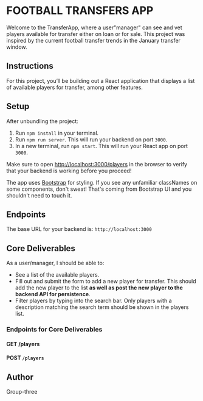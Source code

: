 # FOOTBALL TRANSFERS APP

Welcome to the TransferApp, where a user"manager" can see and vet players available for transfer either on loan or for sale.
This project was inspired by the current football transfer trends in the January transfer window. 



## Instructions

For this project, you’ll be building out a React application that displays a
list of available players for transfer, among other features.


## Setup

After unbundling the project:

1. Run `npm install` in your terminal.
2. Run `npm run server`. This will run your backend on port `3000`.
3. In a new terminal, run `npm start`. This will run your React app on port `3000`.

Make sure to open
[http://localhost:3000/players](http://localhost:3000/players) in the
browser to verify that your backend is working before you proceed!

The app uses [Bootstrap](https://bootstrap-ui.com/) for styling. If you see any
unfamiliar classNames on some components, don't sweat! That's coming from
Bootstrap UI and you shouldn't need to touch it.


## Endpoints

The base URL for your backend is: `http://localhost:3000`

## Core Deliverables

As a user/manager, I should be able to:

- See a list of the available players.
- Fill out and submit the form to add a new player for transfer. This should add the new
  player to the list **as well as post the new player to the backend
  API for persistence**.
- Filter players by typing into the search bar. Only players with a
  description matching the search term should be shown in the players list.

### Endpoints for Core Deliverables

#### GET /players

#### POST `/players`

## Author
Group-three